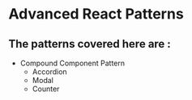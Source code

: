 # Advanced React Patterns

## The patterns covered here are :

- Compound Component Pattern
  - Accordion
  - Modal
  - Counter

